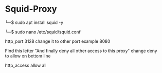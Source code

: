 # Squid-Proxy

└─$ sudo apt install squid -y

└─$ sudo nano /etc/squid/squid.conf


http_port 3128  change it to other port example 8080

Find this letter "And finally deny all other access to this proxy"
change deny to allow on bottom line 

http_access allow all
